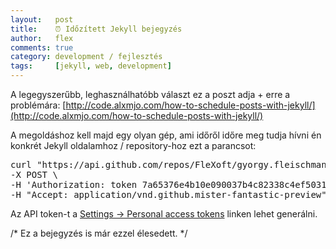 ```yaml
---
layout:   post
title:    ⏰ Időzített Jekyll bejegyzés
author:   flex
comments: true
category: development / fejlesztés
tags:     [jekyll, web, development]
---
```


A legegyszerűbb, leghasználhatóbb választ ez a poszt adja + erre a problémára: [http://code.alxmjo.com/how-to-schedule-posts-with-jekyll/](http://code.alxmjo.com/how-to-schedule-posts-with-jekyll/)

<!-- break -->

A megoldáshoz kell majd egy olyan gép, ami időről időre meg tudja hívni én konkrét Jekyll oldalamhoz / repository-hoz ezt a parancsot:

<pre class="terminal">curl "https://api.github.com/repos/FleXoft/gyorgy.fleischmann.hu/pages/builds" \
-X POST \
-H 'Authorization: token 7a65376e4b10e090037b4c82338c4ef5031ab408' \
-H "Accept: application/vnd.github.mister-fantastic-preview"</pre>

Az API token-t a [Settings → Personal access tokens](https://github.com/settings/tokens/) linken lehet generálni.

/* Ez a bejegyzés is már ezzel élesedett. */